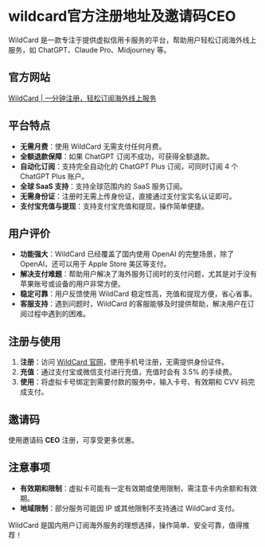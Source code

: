 # wildcard官方注册地址及邀请码CEO

WildCard 是一款专注于提供虚拟信用卡服务的平台，帮助用户轻松订阅海外线上服务，如 ChatGPT、Claude Pro、Midjourney 等。

## 官方网站

[WildCard | 一分钟注册，轻松订阅海外线上服务](https://bewildcard.com/i/CEO)

## 平台特点

- **无需月费**：使用 WildCard 无需支付任何月费。
- **全额退款保障**：如果 ChatGPT 订阅不成功，可获得全额退款。
- **自动化订阅**：支持完全自动化的 ChatGPT Plus 订阅，可同时订阅 4 个 ChatGPT Plus 账户。
- **全球 SaaS 支持**：支持全球范围内的 SaaS 服务订阅。
- **无需身份证**：注册时无需上传身份证，直接通过支付宝实名认证即可。
- **支付宝充值与提现**：支持支付宝充值和提现，操作简单便捷。

## 用户评价

- **功能强大**：WildCard 已经覆盖了国内使用 OpenAI 的完整场景，除了 OpenAI，还可以用于 Apple Store 美区等支付。
- **解决支付难题**：帮助用户解决了海外服务订阅时的支付问题，尤其是对于没有苹果账号或设备的用户非常方便。
- **稳定可靠**：用户反馈使用 WildCard 稳定性高，充值和提现方便，省心省事。
- **客服支持**：遇到问题时，WildCard 的客服能够及时提供帮助，解决用户在订阅过程中遇到的困难。

## 注册与使用

1. **注册**：访问 [WildCard 官网](https://bewildcard.com/i/CEO)，使用手机号注册，无需提供身份证件。
2. **充值**：通过支付宝或微信支付进行充值，充值时会有 3.5% 的手续费。
3. **使用**：将虚拟卡号绑定到需要付款的服务中，输入卡号、有效期和 CVV 码完成支付。

## 邀请码

使用邀请码 **CEO** 注册，可享受更多优惠。

## 注意事项

- **有效期和限制**：虚拟卡可能有一定有效期或使用限制，需注意卡内余额和有效期。
- **地域限制**：部分服务可能因 IP 或其他限制不支持通过 WildCard 支付。

WildCard 是国内用户订阅海外服务的理想选择，操作简单、安全可靠，值得推荐！
